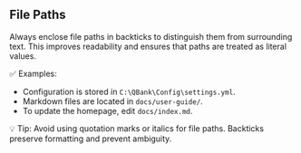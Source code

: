 ## File Paths

Always enclose file paths in backticks to distinguish them from surrounding text. This improves readability and ensures that paths are treated as literal values.

✅ Examples:

- Configuration is stored in `C:\QBank\Config\settings.yml`.  
- Markdown files are located in `docs/user-guide/`.  
- To update the homepage, edit `docs/index.md`.

💡 Tip: Avoid using quotation marks or italics for file paths. Backticks preserve formatting and prevent ambiguity.
